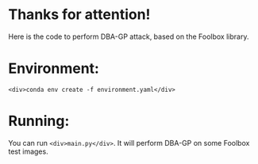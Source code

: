 # Thanks for attention! #
Here is the code to perform DBA-GP attack, based on the Foolbox library.

# Environment: #
`<div>conda env create -f environment.yaml</div>`

# Running: #
You can run `<div>main.py</div>`. It will perform DBA-GP on some Foolbox test images. 
